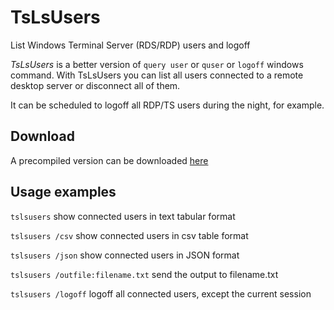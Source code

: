 # TsLsUsers
List Windows Terminal Server (RDS/RDP) users and logoff

*TsLsUsers* is a better version of `query user` or `quser` or `logoff` windows command.
With TsLsUsers you can list all users connected to a remote desktop server or disconnect all of them.

It can be scheduled to logoff all RDP/TS  users during the night, for example.

## Download
A precompiled version can be downloaded [here](https://github.com/giox069/TsLsUsers/releases/latest)

## Usage examples
`tslsusers` show connected users in text tabular format

`tslsusers /csv` show connected users in csv table format

`tslsusers /json` show connected users in JSON format

`tslsusers /outfile:filename.txt` send the output to filename.txt

`tslsusers /logoff` logoff all connected users, except the current session



